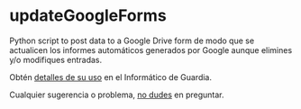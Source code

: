 # updateGoogleForms

Python script to post data to a Google Drive form de modo que se actualicen los informes automáticos generados por Google aunque elimines y/o modifiques entradas.

Obtén [detalles de su uso](https://andalinux.wordpress.com/2015/08/10/actualizar-encuestas-recogidas-con-google-drive/) en el Informático de Guardia.

Cualquier sugerencia o problema, [no dudes](https://andalinux.wordpress.com/about) en preguntar.
